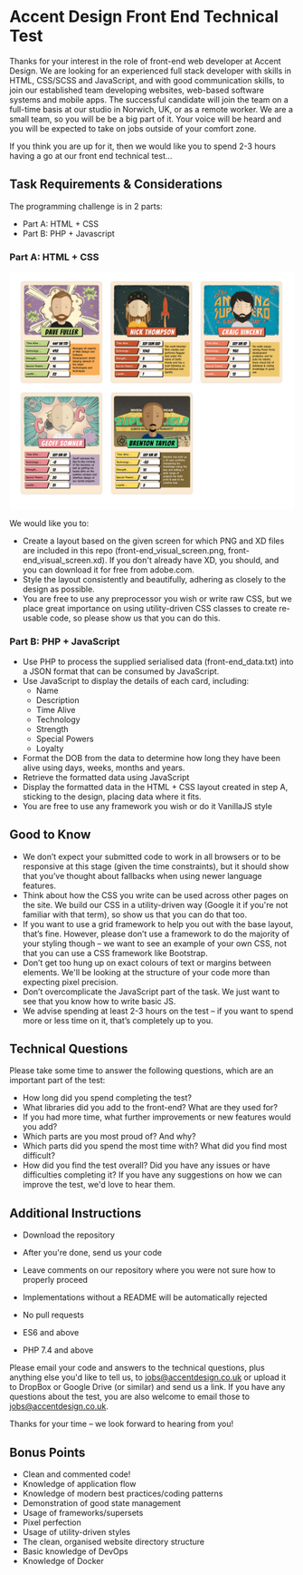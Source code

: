 Accent Design Front End Technical Test
======================================

Thanks for your interest in the role of front-end web developer at Accent Design. We are looking for an experienced full stack developer with skills in HTML, CSS/SCSS and JavaScript, and with good communication skills, to join our established team developing websites, web-based software systems and mobile apps. The successful candidate will join the team on a full-time basis at our studio in Norwich, UK, or as a remote worker. We are a small team, so you will be be a big part of it. Your voice will be heard and you will be expected to take on jobs outside of your comfort zone.

If you think you are up for it, then we would like you to spend 2-3 hours having a go at our front end technical test...

## Task Requirements & Considerations

The programming challenge is in 2 parts:

- Part A: HTML + CSS
- Part B: PHP + Javascript

### Part A: HTML + CSS

![front-end_visual_screen](front-end_visual_screen.png)

We would like you to:
- Create a layout based on the given screen for which PNG and XD files are included in this repo (front-end_visual_screen.png, front-end_visual_screen.xd). If you don't already have XD, you should, and you can download it for free from adobe.com.
- Style the layout consistently and beautifully, adhering as closely to the design as possible.
- You are free to use any preprocessor you wish or write raw CSS, but we place great importance on using utility-driven CSS classes to create re-usable code, so please show us that you can do this.

### Part B: PHP + JavaScript

- Use PHP to process the supplied serialised data (front-end_data.txt) into a JSON format that can be consumed by JavaScript.
- Use JavaScript to display the details of each card, including:
  - Name 
  - Description
  - Time Alive
  - Technology
  - Strength
  - Special Powers
  - Loyalty
- Format the DOB from the data to determine how long they have been alive using days, weeks, months and years.
- Retrieve the formatted data using JavaScript
- Display the formatted data in the HTML + CSS layout created in step A, sticking to the design, placing data where it fits.
- You are free to use any framework you wish or do it VanillaJS style

## Good to Know

- We don’t expect your submitted code to work in all browsers or to be responsive at this stage (given the time constraints), but it should show that you’ve thought about fallbacks when using newer language features.
- Think about how the CSS you write can be used across other pages on the site.  We build our CSS in a utility-driven way (Google it if you're not familiar with that term), so show us that you can do that too. 
- If you want to use a grid framework to help you out with the base layout, that’s fine.  However, please don’t use a framework to do the majority of your styling though – we want to see an example of your own CSS, not that you can use a CSS framework like Bootstrap.
- Don’t get too hung up on exact colours of text or margins between elements. We'll be looking at the structure of your code more than expecting pixel precision.
- Don’t overcomplicate the JavaScript part of the task.  We just want to see that you know how to write basic JS. 
- We advise spending at least 2-3 hours on the test – if you want to spend more or less time on it, that’s completely up to you.


## Technical Questions

Please take some time to answer the following questions, which are an important part of the test:

- How long did you spend completing the test?
- What libraries did you add to the front-end? What are they used for?
- If you had more time, what further improvements or new features would you add?
- Which parts are you most proud of? And why?
- Which parts did you spend the most time with? What did you find most difficult?
- How did you find the test overall? Did you have any issues or have difficulties completing it? If you have any suggestions on how we can improve the test, we'd love to hear them.

## Additional Instructions

- Download the repository

- After you're done, send us your code
- Leave comments on our repository where you were not sure how to properly proceed
- Implementations without a README will be automatically rejected
- No pull requests
- ES6 and above
- PHP 7.4 and above

Please email your code and answers to the technical questions, plus anything else you'd like to tell us, to jobs@accentdesign.co.uk or upload it to DropBox or Google Drive (or similar) and send us a link. If you have any questions about the test, you are also welcome to email those to jobs@accentdesign.co.uk.

Thanks for your time – we look forward to hearing from you!

## Bonus Points

- Clean and commented code!
- Knowledge of application flow
- Knowledge of modern best practices/coding patterns
- Demonstration of good state management
- Usage of frameworks/supersets
- Pixel perfection
- Usage of utility-driven styles
- The clean, organised website directory structure
- Basic knowledge of DevOps
- Knowledge of Docker

